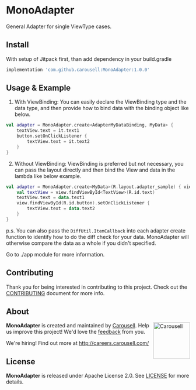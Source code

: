 # MonoAdapter

General Adapter for single ViewType cases.

## Install

With setup of Jitpack first, than add dependency in your build.gradle
```groovy
implementation 'com.github.carousell:MonoAdapter:1.0.0'
```

## Usage & Example
1. With ViewBinding: You can easily declare the ViewBinding type and the data type, and then provide how to bind data with the binding object like below.

```kotlin
val adapter = MonoAdapter.create<AdapterMyDataBinding, MyData> {
    textView.text = it.text1
    button.setOnClickListener {
        textView.text = it.text2
    }
}
```
2. Without ViewBinding: ViewBinding is preferred but not necessary, you can pass the layout directly and then bind the View and data in the lambda like below example.

```kotlin
val adapter = MonoAdapter.create<MyData>(R.layout.adapter_sample) { view, data ->
    val textView = view.findViewById<TextView>(R.id.text)
    textView.text = data.text1
    view.findViewById(R.id.button).setOnClickListener {
        textView.text = data.text2
    }
}
```

p.s. You can also pass the `DiffUtil.ItemCallback` into each adapter create function to identify how to do the diff check for your data. MonoAdapter will otherwise compare the data as a whole if you didn't specified.

Go to ./app module for more information.


## Contributing

Thank you for being interested in contributing to this project. Check out the [CONTRIBUTING](https://github.com/carousell/MonoAdapter/blob/master/CONTRIBUTING.md) document for more info.

## About

<a href="https://github.com/carousell/" target="_blank"><img src="https://avatars2.githubusercontent.com/u/3833591" width="100px" alt="Carousell" align="right"/></a>

**MonoAdapter** is created and maintained by [Carousell](https://carousell.com/). Help us improve this project! We'd love the [feedback](https://github.com/carousell/MonoAdapter/issues) from you.

We're hiring! Find out more at <http://careers.carousell.com/>

## License

**MonoAdapter** is released under Apache License 2.0.
See [LICENSE](https://github.com/carousell/MonoAdapter/blob/master/LICENSE) for more details.
